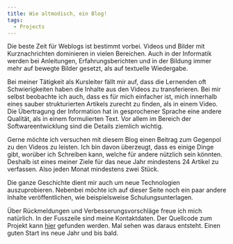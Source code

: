 ```yaml
---
title: Wie altmodisch, ein Blog!
tags:
  - Projects
---
```


Die beste Zeit für Weblogs ist bestimmt vorbei. Videos und Bilder mit Kurznachrichten dominieren in vielen Bereichen. Auch in der Informatik werden bei Anleitungen, Erfahrungsberichten und in der Bildung immer mehr auf bewegte Bilder gesetzt, als auf textuelle Wiedergabe.

Bei meiner Tätigkeit als Kursleiter fällt mir auf, dass die Lernenden oft Schwierigkeiten haben die Inhalte aus den Videos zu transferieren. Bei mir selbst beobachte ich auch, dass es für mich einfacher ist, mich innerhalb eines sauber strukturierten Artikels zurecht zu finden, als in einem Video. Die Übertragung der Information hat in gesprochener Sprache eine andere Qualität, als in einem formulierten Text. Vor allem im Bereich der Softwareentwicklung sind die Details ziemlich wichtig.

Gerne möchte ich versuchen mit diesem Blog einen Beitrag zum Gegenpol zu den Videos zu leisten. Ich bin davon überzeugt, dass es einige Dinge gibt, worüber ich Schreiben kann, welche für andere nützlich sein könnten. Deshalb ist eines meiner Ziele für das neue Jahr mindestens 24 Artikel zu verfassen. Also jeden Monat mindestens zwei Stück.

Die ganze Geschichte dient mir auch um neue Technologien auszuprobieren. Nebenbei möchte ich auf dieser Seite noch ein paar andere Inhalte veröffentlichen, wie beispielsweise Schulungsunterlagen.

Über Rückmeldungen und Verbesserungsvorschläge freue ich mich natürlich. In der Fusszeile sind meine Kontaktdaten. Der Quellcode zum Projekt kann [hier](https://github.com/openscript/obin.ch) gefunden werden. Mal sehen was daraus entsteht. Einen guten Start ins neue Jahr und bis bald.
